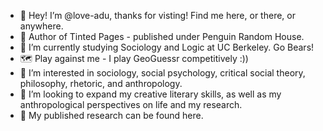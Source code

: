 - 👋 Hey! I’m @love-adu, thanks for visting! Find me here, or there, or anywhere.
- 📖 Author of Tinted Pages - published under Penguin Random House.
- 🧸 I’m currently studying Sociology and Logic at UC Berkeley. Go Bears!
- 🗺️ Play against me - I play GeoGuessr competitively :))
- 👀 I’m interested in sociology, social psychology, critical social theory, philosophy, rhetoric, and anthropology.
- 💞️ I’m looking to expand my creative literary skills, as well as my anthropological perspectives on life and my research.
- 🦾 My published research can be found here.
<!---
love-adu/love-adu is a ✨ special ✨ repository because its `README.md` (this file) appears on your GitHub profile.
You can click the Preview link to take a look at your changes.
--->
